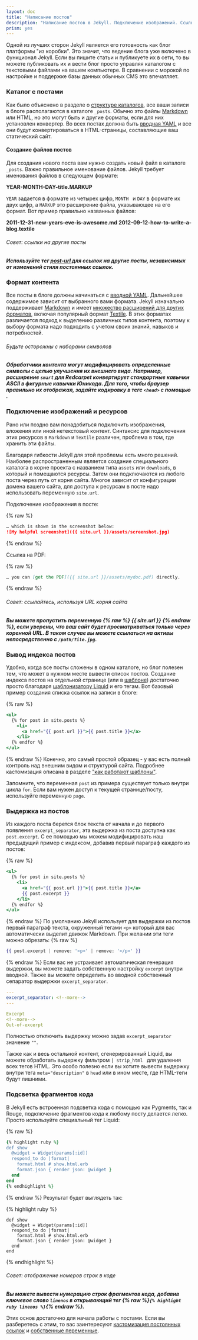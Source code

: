 ```yaml
---
layout: doc
title: "Написание постов"
description: "Написание постов в Jekyll. Подключение изображений. Ссылки на посты. Выдержка (post.excerpt) из постов. Подсветка кода."
prism: yes
---
```

Одной из лучших сторон  Jekyll является его готовность как блог платформы "из коробки". Это значит, что ведение блога уже включено в функционал  Jekyll. Если вы пишите статьи и публикуете их в сети, то вы можете публиковать их и вести блог просто управляя каталогом с текстовыми файлами на вашем компьютере. В сравнении с морокой по настройке и поддержке базы данных обычных CMS это впечатляет.

### Каталог с постами

Как было объяснено в разделе о [структуре каталогов](/documentation/05_directory_structure.html), все ваши записи в блоге располагаются в каталоге `_posts`. Обычно это файлы [Markdown ](http://daringfireball.net/projects/markdown/) или HTML, но это могут быть и другие форматы, если для них установлен конвертер. Во всех постах должна быть [вводная YAML](/documentation/07_frontmatter.html) и все они будут конвертироваться в HTML-страницы, составляющие ваш статический сайт.

#### Создание файлов постов

Для создания нового поста вам нужно создать новый файл в каталоге `_posts`. Важно правильное именование файлов. Jekyll требует именования файлов в следующем формате:

**YEAR-MONTH-DAY-title.MARKUP**


`YEAR` задается в формате из четырех цифр, `MONTH ` и `DAY`  в формате их двух цифр, а `MARKUP` это расширение файла, указывающее на его формат. Вот пример правильно названных файлов:

**2011-12-31-new-years-eve-is-awesome.md**
**2012-09-12-how-to-write-a-blog.textile**


###### Совет: ссылки на другие посты
***Используйте тег [post-url](/documentation/17_templates.html#post-url) для ссылок на другие посты, независимых от изменений стиля постоянных ссылок.***

### Формат контента

Все посты в блоге должны начинаться с [вводной YAML](/documentation/07_frontmatter.html). Дальнейшее содержимое зависит от выбранного вами формата. Jekyll  изначально поддерживает [Markdown](http://daringfireball.net/projects/markdown/) и имеет [множество расширений для других форматов](/documentation/20_plugins.html#converters-1), включая популярный формат [Textile](http://redcloth.org/textile). В этих форматах различается подход к выделению различных типов контента, поэтому к выбору формата надо подходить с учетом своих знаний, навыков и потребностей.

###### Будьте осторожны с наборами символов
***Обработчики контента могут модифицировать определенные символы с целью улучшения их внешнего вида. Например, расширение `smart` для Redcarpet конвертирует стандартные кавычки ASCII в фигурные кавычки Юникода. Для того, чтобы браузер правильно их отображал, задайте кодировку в теге `<head>` с помощью <meta charset="utf-8">.***

### Подключение изображений и ресурсов

Рано или поздно вам понадобиться подключить изображения, вложения или иной нетекстовый контент. Синтаксис для подключения этих ресурсов в `Markdown` и `Textile` различен, проблема в том, где хранить эти файлы.

Благодаря гибкости Jekyll для этой проблемы есть много решений. Наиболее распространенным является создание специального каталога в корне проекта с названием типа `assets` или `downloads`, в который и помещаются ресурсы. Затем они подключаются  из любого поста через путь от корня сайта. Многое зависит от конфигурации домена вашего сайта, для доступа к ресурсам в посте надо использовать переменную `site.url`.

Подключение изображения в посте:

{% raw %}
```markdown
… which is shown in the screenshot below:
![My helpful screenshot]({{ site.url }}/assets/screenshot.jpg)
```
{% endraw %}

Ссылка на PDF:

{% raw %}
```markdown
… you can [get the PDF]({{ site.url }}/assets/mydoc.pdf) directly.
```
{% endraw %}

###### Совет: ссылайтесь, используя URL корня сайта
***Вы можете пропустить переменную {% raw %} {{ site.url }} {% endraw %}, если уверены, что ваш сайт будет просматриваться только через коренной URL. В таком случае вы можете ссылаться на активы непосредственно с `/path/file.jpg`.***

### Вывод индекса постов

Удобно, когда все посты сложены в одном каталоге, но блог полезен тем, что может в нужном месте вывести список постов. Создание индекса постов на отдельной странице (или в [шаблоне](/documentation/17_templates.html)) достаточно просто благодаря  [шаблонизатору Liquid](http://wiki.shopify.com/Liquid) и его тегам. Вот базовый пример создания списка ссылок на записи в блоге:

{% raw %}
```handlebars
<ul>
  {% for post in site.posts %}
    <li>
      <a href="{{ post.url }}">{{ post.title }}</a>
    </li>
  {% endfor %}
</ul>
```
{% endraw %}
Конечно, это самый простой образец - у вас есть полный контроль над внешним видом и структурой сайта. Подробнее кастомизация описана в разделе ["как работают шаблоны"](http://jekyllrb.com/docs/templates/).

Запомните, что переменная `post` из примера существует только внутри цикла `for`. Если вам нужен доступ к текущей странице/посту, используйте переменную `page`.

### Выдержка из постов

Из каждого поста  берется блок текста от начала и до первого появления `excerpt_separator`, эта выдержка из поста доступна как `post.excerpt`. С ее помощью мы можем модифицировать  наш предыдущий пример с индексом, добавив первый параграф каждого из постов:

{% raw %}
```handlebars
<ul>
  {% for post in site.posts %}
    <li>
      <a href="{{ post.url }}">{{ post.title }}</a>
      {{ post.excerpt }}
    </li>
  {% endfor %}
</ul>
```
{% endraw %}
По умолчанию Jekyll  использует для выдержки из постов первый параграф текста, окруженный тегами `<p>` который для вас автоматически выделит движок Markdown. При желании эти теги можно обрезать:
{% raw %}
```handlebars
{{ post.excerpt | remove: '<p>' | remove: '</p>' }}
```
{% endraw %}
Если вас не устраивает автоматическая генерация выдержки, вы можете задать собственную настройку `excerpt` внутри вводной. Также вы можете определить во вводной собственный сепаратор выдержки `excerpt_separator`.

```yaml
---
excerpt_separator: <!--more-->
---

Excerpt
<!--more-->
Out-of-excerpt
```

Полностью отключить выдержку можно задав `excerpt_separator` значение `""`.

Также как и весь остальной контент, сгенерированный Liquid, вы можете обработать выдержку фильтром `| strip_html ` для удаления всех тегов HTML. Это особо полезно если вы хотите вывести выдержку внутри тега `meta="description"` в `head` или в ином месте, где HTML-теги будут лишними.

### Подсветка фрагментов кода

В Jekyll есть встроенная подсветка кода с помощью как Pygments, так и Rouge, подключение фрагментов кода к любому посту делается легко. Просто используйте специальный тег Liquid:

{% raw %}
```ruby
{% highlight ruby %}
def show
  @widget = Widget(params[:id])
  respond_to do |format|
    format.html # show.html.erb
    format.json { render json: @widget }
  end
end
{% endhighlight %}
```
{% endraw %}
Результат будет выглядеть так:

{% highlight ruby %}
```
def show
  @widget = Widget(params[:id])
  respond_to do |format|
    format.html # show.html.erb
    format.json { render json: @widget }
  end
end
```
{% endhighlight %}
###### Совет: отображение номеров строк в коде

***Вы можете вывести нумерацию строк фрагментов кода, добавив ключевое слово `linenos` в открывающий тег {% raw %}`{% highlight ruby linenos %}`{% endraw %}.***

Этих основ достаточно для начала работы с постами. Если вы разберетесь с этим, то вас заинтересуют  [кастомизация постоянных ссылок](/documentation/18_permalinks.html) и [собственные переменные](/documentation/12_variables.html).
